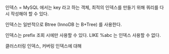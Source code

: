 인덱스 = MySQL 에서는 key 라고 하는 객체, 최적의 인덱스를 만들기 위해 쿼리를 다시 작성해야 할 수 있다.

인덱스는 일반적으로 Btree (InnoDB 는 B+Tree) 를 사용한다. 

인덱스는 prefix 조회 시에만 사용할 수 있다. LIKE %abc 는 인덱스 사용할 수 없다.

클러스터링 인덱스, 커버링 인덱스에 대해 
